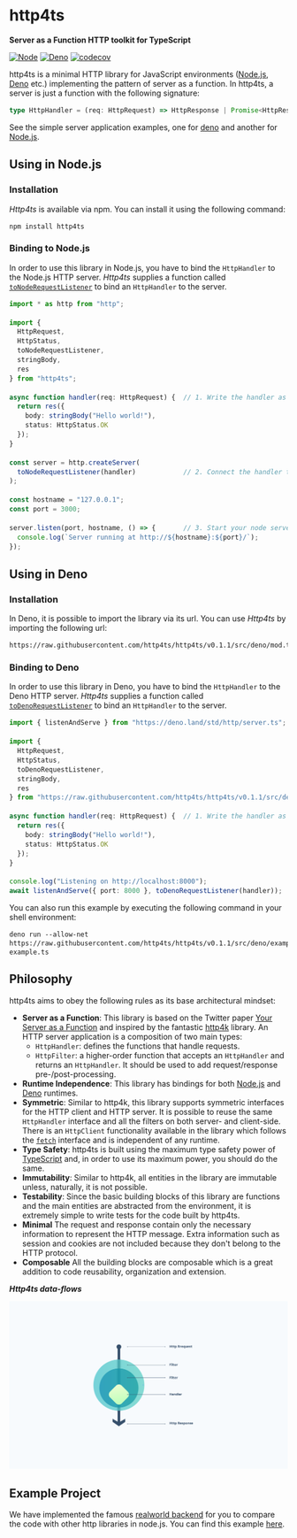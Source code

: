 # http4ts
**Server as a Function HTTP toolkit for TypeScript**

[![Node](https://github.com/http4ts/http4ts/workflows/Node/badge.svg)](https://github.com/http4ts/http4ts/actions?query=workflow%3ANode)
[![Deno](https://github.com/http4ts/http4ts/workflows/Deno/badge.svg)](https://github.com/http4ts/http4ts/actions?query=workflow%3ADeno)
[![codecov](https://codecov.io/gh/http4ts/http4ts/branch/master/graph/badge.svg)](https://codecov.io/gh/http4ts/http4ts)

http4ts is a minimal HTTP library for JavaScript environments ([Node.js](https://nodejs.org), [Deno](https://Deno.land/) etc.) implementing the pattern of server as a function. In http4ts, a server is just a function with the following signature:
``` ts
type HttpHandler = (req: HttpRequest) => HttpResponse | Promise<HttpResponse>;
```
See the simple server application examples, one for [deno](https://github.com/http4ts/http4ts/tree/master/src/deno/examples) and another for [Node.js](https://github.com/http4ts/http4ts/tree/master/src/node/examples).

## Using in Node.js

### Installation

*Http4ts* is available via npm. You can install it using the following command:

```
npm install http4ts
```

### Binding to Node.js

In order to use this library in Node.js, you have to bind the `HttpHandler` to the Node.js HTTP server. *Http4ts* supplies a function called [`toNodeRequestListener`](https://github.com/http4ts/http4ts/blob/master/src/node/server.ts) to bind an `HttpHandler` to the server.

```ts
import * as http from "http";

import {
  HttpRequest,
  HttpStatus,
  toNodeRequestListener,
  stringBody,
  res
} from "http4ts";

async function handler(req: HttpRequest) {  // 1. Write the handler as a function that returns response
  return res({
    body: stringBody("Hello world!"),
    status: HttpStatus.OK
  });
}

const server = http.createServer(
  toNodeRequestListener(handler)            // 2. Connect the handler to the node.js server
);

const hostname = "127.0.0.1";
const port = 3000;

server.listen(port, hostname, () => {       // 3. Start your node server as you were before
  console.log(`Server running at http://${hostname}:${port}/`);
});
```

## Using in Deno

### Installation

In Deno, it is possible to import the library via its url. You can use *Http4ts* by importing the following url:
```
https://raw.githubusercontent.com/http4ts/http4ts/v0.1.1/src/deno/mod.ts
```

### Binding to Deno

In order to use this library in Deno, you have to bind the `HttpHandler` to the Deno HTTP server. *Http4ts* supplies a function called [`toDenoRequestListener`](https://github.com/http4ts/http4ts/blob/master/src/deno/server.ts) to bind an `HttpHandler` to the server.

```ts
import { listenAndServe } from "https://deno.land/std/http/server.ts";

import {
  HttpRequest,
  HttpStatus,
  toDenoRequestListener,
  stringBody,
  res
} from "https://raw.githubusercontent.com/http4ts/http4ts/v0.1.1/src/deno/mod.ts";

async function handler(req: HttpRequest) {  // 1. Write the handler as a function that returns response
  return res({
    body: stringBody("Hello world!"),
    status: HttpStatus.OK
  });
}

console.log("Listening on http://localhost:8000");
await listenAndServe({ port: 8000 }, toDenoRequestListener(handler));
```

You can also run this example by executing the following command in your shell environment:

```
deno run --allow-net https://raw.githubusercontent.com/http4ts/http4ts/v0.1.1/src/deno/examples/readme-example.ts
```

## Philosophy

http4ts aims to obey the following rules as its base architectural mindset:
* **Server as a Function**: This library is based on the Twitter paper [Your Server as a Function](https://monkey.org/~marius/funsrv.pdf) and inspired by the fantastic [http4k](https://github.com/http4k/http4k/) library. An HTTP server application is a composition of two main types:
    * `HttpHandler`: defines the functions that handle requests.
    * `HttpFilter`: a higher-order function that accepts an `HttpHandler` and returns an `HttpHandler`. It should be used to add request/response pre-/post-processing.
* **Runtime Independence**: This library has bindings for both [Node.js](https://nodejs.org/) and [Deno](https://deno.land/) runtimes.
* **Symmetric**: Similar to http4k, this library supports symmetric interfaces for the HTTP client and HTTP server. It is possible to reuse the same `HttpHandler` interface and all the filters on both server- and client-side. There is an `HttpClient` functionality available in the library which follows the [`fetch`](https://developer.mozilla.org/en-US/docs/Web/API/Fetch_API) interface and is independent of any runtime.
* **Type Safety**: http4ts is built using the maximum type safety power of [TypeScript](https://www.typescriptlang.org/) and, in order to use its maximum power, you should do the same.
* **Immutability**: Similar to http4k, all entities in the library are immutable unless, naturally, it is not possible.
* **Testability**: Since the basic building blocks of this library are functions and the main entities are abstracted from the environment, it is extremely simple to write tests for the code built by http4ts.
* **Minimal** The request and response contain only the necessary information to represent the HTTP message. Extra information such as session and cookies are not included because they don't belong to the HTTP protocol.
* **Composable** All the building blocks are composable which is a great addition to code reusability, organization and extension.

***Http4ts data-flows***

![Https Data Flows](https://raw.githubusercontent.com/http4ts/http4ts/master/doc/asset/diagram.png)

## Example Project

We have implemented the famous [realworld backend](https://github.com/gothinkster/realworld) for you to compare the code with other http libraries in node.js. You can find this example [here](https://github.com/http4ts/http4ts-realworld-example-app).

